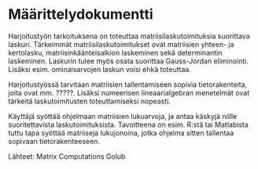 # Määrittelydokumentti
Harjoitustyön tarkoituksena on toteuttaa matriisilaskutoimituksia suorittava laskuri. Tärkeimmät matriisilaskutoimitukset ovat matriisien yhteen- ja kertolasku, matriisinkäänteisalkion laskeminen sekä determinantin laskeminen. Laskurin tulee myös osata suorittaa Gauss-Jordan eliminointi. Lisäksi esim. ominaisarvojen laskun voisi ehkä toteuttaa. 

Harjoitustyössä tarvitaan matriisien tallentamiseen sopivia tietorakenteita, joita ovat mm. ?????. Lisäksi numeerisen lineaarialgebran menetelmät ovat tärkeitä laskutoimitusten toteuttamiseksi nopeasti.

Käyttäjä syöttää ohjelmaan matriisien lukuarvoja, ja antaa käskyjä niille suoritettavista laskutoimituksista. Tavoitteena on esim. R:stä tai Matlabista tuttu tapa syöttää matriiseja lukujonoina, jotka ohjelma sitten tallentaa sopivaan tietorakenteeseen.

Lähteet:
Matrix Computations Golub

